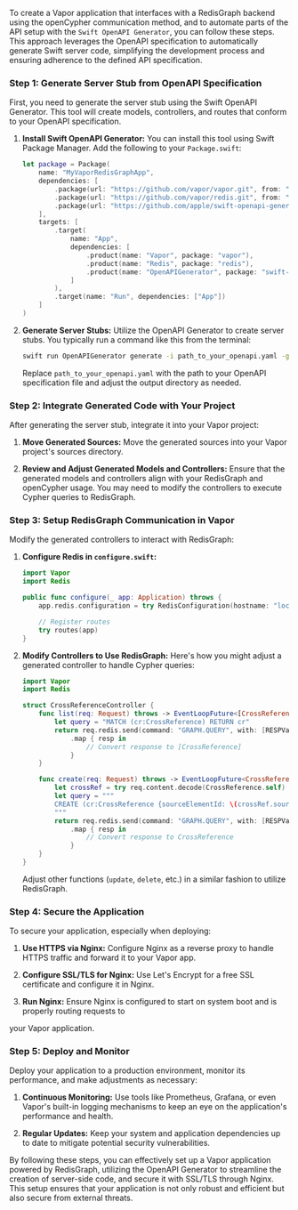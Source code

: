To create a Vapor application that interfaces with a RedisGraph backend using the openCypher communication method, and to automate parts of the API setup with the `Swift OpenAPI Generator`, you can follow these steps. This approach leverages the OpenAPI specification to automatically generate Swift server code, simplifying the development process and ensuring adherence to the defined API specification.

### Step 1: Generate Server Stub from OpenAPI Specification

First, you need to generate the server stub using the Swift OpenAPI Generator. This tool will create models, controllers, and routes that conform to your OpenAPI specification.

1. **Install Swift OpenAPI Generator:**
   You can install this tool using Swift Package Manager. Add the following to your `Package.swift`:

   ```swift
   let package = Package(
       name: "MyVaporRedisGraphApp",
       dependencies: [
           .package(url: "https://github.com/vapor/vapor.git", from: "4.0.0"),
           .package(url: "https://github.com/vapor/redis.git", from: "4.0.0"),
           .package(url: "https://github.com/apple/swift-openapi-generator.git", from: "1.0.0") // Check for the correct version
       ],
       targets: [
           .target(
               name: "App",
               dependencies: [
                   .product(name: "Vapor", package: "vapor"),
                   .product(name: "Redis", package: "redis"),
                   .product(name: "OpenAPIGenerator", package: "swift-openapi-generator")
               ]
           ),
           .target(name: "Run", dependencies: ["App"])
       ]
   )
   ```

2. **Generate Server Stubs:**
   Utilize the OpenAPI Generator to create server stubs. You typically run a command like this from the terminal:

   ```bash
   swift run OpenAPIGenerator generate -i path_to_your_openapi.yaml -g vapor-server -o ./output_directory
   ```

   Replace `path_to_your_openapi.yaml` with the path to your OpenAPI specification file and adjust the output directory as needed.

### Step 2: Integrate Generated Code with Your Project

After generating the server stub, integrate it into your Vapor project:

1. **Move Generated Sources:**
   Move the generated sources into your Vapor project's sources directory.

2. **Review and Adjust Generated Models and Controllers:**
   Ensure that the generated models and controllers align with your RedisGraph and openCypher usage. You may need to modify the controllers to execute Cypher queries to RedisGraph.

### Step 3: Setup RedisGraph Communication in Vapor

Modify the generated controllers to interact with RedisGraph:

1. **Configure Redis in `configure.swift`:**

   ```swift
   import Vapor
   import Redis

   public func configure(_ app: Application) throws {
       app.redis.configuration = try RedisConfiguration(hostname: "localhost", port: 6379)

       // Register routes
       try routes(app)
   }
   ```

2. **Modify Controllers to Use RedisGraph:**
   Here's how you might adjust a generated controller to handle Cypher queries:

   ```swift
   import Vapor
   import Redis

   struct CrossReferenceController {
       func list(req: Request) throws -> EventLoopFuture<[CrossReference]> {
           let query = "MATCH (cr:CrossReference) RETURN cr"
           return req.redis.send(command: "GRAPH.QUERY", with: [RESPValue(bulk: "MyGraph"), RESPValue(bulk: query)])
               .map { resp in
                   // Convert response to [CrossReference]
               }
       }

       func create(req: Request) throws -> EventLoopFuture<CrossReference> {
           let crossRef = try req.content.decode(CrossReference.self)
           let query = """
           CREATE (cr:CrossReference {sourceElementId: \(crossRef.sourceElementId), targetId: \(crossRef.targetId), tags: \(crossRef.tags), description: '\(crossRef.description)'}) RETURN cr
           """
           return req.redis.send(command: "GRAPH.QUERY", with: [RESPValue(bulk: "MyGraph"), RESPValue(bulk: query)])
               .map { resp in
                   // Convert response to CrossReference
               }
       }
   }
   ```

   Adjust other functions (`update`, `delete`, etc.) in a similar fashion to utilize RedisGraph.

### Step 4: Secure the Application

To secure your application, especially when deploying:

1. **Use HTTPS via Nginx:**
   Configure Nginx as a reverse proxy to handle HTTPS traffic and forward it to your Vapor app.

2. **Configure SSL/TLS for Nginx:**
   Use Let's Encrypt for a free SSL certificate and configure it in Nginx.

3. **Run Nginx:**
   Ensure Nginx is configured to start on system boot and is properly routing requests to

 your Vapor application.

### Step 5: Deploy and Monitor

Deploy your application to a production environment, monitor its performance, and make adjustments as necessary:

1. **Continuous Monitoring:**
   Use tools like Prometheus, Grafana, or even Vapor's built-in logging mechanisms to keep an eye on the application's performance and health.

2. **Regular Updates:**
   Keep your system and application dependencies up to date to mitigate potential security vulnerabilities.

By following these steps, you can effectively set up a Vapor application powered by RedisGraph, utilizing the OpenAPI Generator to streamline the creation of server-side code, and secure it with SSL/TLS through Nginx. This setup ensures that your application is not only robust and efficient but also secure from external threats.